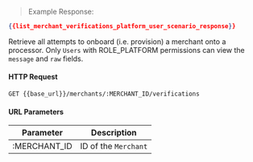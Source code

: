 > Example Response:

```json
{{list_merchant_verifications_platform_user_scenario_response}}
```

Retrieve all attempts to onboard (i.e. provision) a merchant onto a processor.
Only `Users` with ROLE_PLATFORM permissions can view the `message` and `raw`
 fields.



#### HTTP Request

`GET {{base_url}}/merchants/:MERCHANT_ID/verifications`

#### URL Parameters

Parameter | Description
--------- | -------------------------------------------------------------------
:MERCHANT_ID | ID of the `Merchant`

